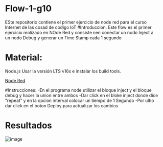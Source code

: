 # Flow-1-g10
ESte repositorio contiene el primer ejercicio de node red para el curso Internet de las cosad de codigo IoT 
#Introduccion. Este flow es el primer ejercicio realizado en NOde Red y consiste nen conectar un nodo Inject a un nodo Debug y generar un Time Stamp cada 1 segundo 
# Material: 
Node.js Usar la versión LTS v16x e instalar los build tools.

[Node Red](https://nodered.org/docs/getting-started/local)

#Instrucciones:
-En el programa node utilizar el bloque inject y el bloque debug y hacer la union entre ambos
-Dar click en el bloke inject donde dice "repeat" y en la opcion interval colocar un tiempo de 1 Segundo
-Por ultio dar click en el boton Deploy para actualizar los cambios
# Resultados
![image](https://user-images.githubusercontent.com/111294967/187208442-cb3dd46e-9fe7-4976-9ff5-1020867dae5e.png)

#

